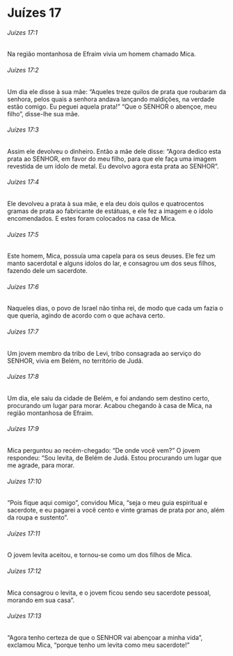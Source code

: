 # Juízes 17

###### Juízes 17:1

Na região montanhosa de Efraim vivia um homem chamado Mica.

###### Juízes 17:2

Um dia ele disse à sua mãe: “Aqueles treze quilos de prata que roubaram da senhora, pelos quais a senhora andava lançando maldições, na verdade estão comigo. Eu peguei aquela prata!” “Que o SENHOR o abençoe, meu filho”, disse-lhe sua mãe.

###### Juízes 17:3

Assim ele devolveu o dinheiro. Então a mãe dele disse: “Agora dedico esta prata ao SENHOR, em favor do meu filho, para que ele faça uma imagem revestida de um ídolo de metal. Eu devolvo agora esta prata ao SENHOR”.

###### Juízes 17:4

Ele devolveu a prata à sua mãe, e ela deu dois quilos e quatrocentos gramas de prata ao fabricante de estátuas, e ele fez a imagem e o ídolo encomendados. E estes foram colocados na casa de Mica.

###### Juízes 17:5

Este homem, Mica, possuía uma capela para os seus deuses. Ele fez um manto sacerdotal e alguns ídolos do lar, e consagrou um dos seus filhos, fazendo dele um sacerdote.

###### Juízes 17:6

Naqueles dias, o povo de Israel não tinha rei, de modo que cada um fazia o que queria, agindo de acordo com o que achava certo.

###### Juízes 17:7

Um jovem membro da tribo de Levi, tribo consagrada ao serviço do SENHOR, vivia em Belém, no território de Judá.

###### Juízes 17:8

Um dia, ele saiu da cidade de Belém, e foi andando sem destino certo, procurando um lugar para morar. Acabou chegando à casa de Mica, na região montanhosa de Efraim.

###### Juízes 17:9

Mica perguntou ao recém-chegado: “De onde você vem?” O jovem respondeu: “Sou levita, de Belém de Judá. Estou procurando um lugar que me agrade, para morar.

###### Juízes 17:10

“Pois fique aqui comigo”, convidou Mica, “seja o meu guia espiritual e sacerdote, e eu pagarei a você cento e vinte gramas de prata por ano, além da roupa e sustento”.

###### Juízes 17:11

O jovem levita aceitou, e tornou-se como um dos filhos de Mica.

###### Juízes 17:12

Mica consagrou o levita, e o jovem ficou sendo seu sacerdote pessoal, morando em sua casa”.

###### Juízes 17:13

“Agora tenho certeza de que o SENHOR vai abençoar a minha vida”, exclamou Mica, “porque tenho um levita como meu sacerdote!”

